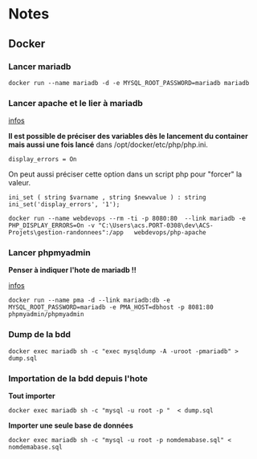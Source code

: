 # Notes

## Docker

### Lancer mariadb

    docker run --name mariadb -d -e MYSQL_ROOT_PASSWORD=mariadb mariadb

### Lancer apache et le lier à mariadb 

[infos](https://dockerfile.readthedocs.io/en/latest/content/DockerImages/dockerfiles/php-apache.html)

**Il est possible de préciser des variables dès le lancement du container mais aussi une fois lancé** dans /opt/docker/etc/php/php.ini.

    display_errors = On

On peut aussi préciser cette option dans un script php pour "forcer" la valeur.

    ini_set ( string $varname , string $newvalue ) : string
    ini_set('display_errors', '1');

    docker run --name webdevops --rm -ti -p 8080:80  --link mariadb -e PHP_DISPLAY_ERRORS=On -v "C:\Users\acs.PORT-0308\dev\ACS-Projets\gestion-randonnees":/app   webdevops/php-apache

### Lancer phpmyadmin

**Penser à indiquer l'hote de mariadb !!**

[infos](https://hub.docker.com/r/phpmyadmin/phpmyadmin)

    docker run --name pma -d --link mariadb:db -e MYSQL_ROOT_PASSWORD=mariadb -e PMA_HOST=dbhost -p 8081:80 phpmyadmin/phpmyadmin

### Dump de la bdd

    docker exec mariadb sh -c "exec mysqldump -A -uroot -pmariadb" > dump.sql

### Importation de la bdd depuis l'hote

**Tout importer**

    docker exec mariadb sh -c "mysql -u root -p "  < dump.sql

**Importer une seule base de données**

    docker exec mariadb sh -c "mysql -u root -p nomdemabase.sql" < nomdemabase.sql

